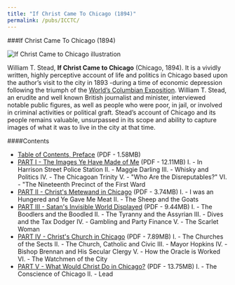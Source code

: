 ```yaml
---
title: "If Christ Came To Chicago (1894)"
permalink: /pubs/ICCTC/
---
```


###If Christ Came To Chicago (1894)

![If Christ Came to Chicago illustration](/img/pub/ICCTC/ICCTCart.jpg)	

William T. Stead, __If Christ Came to Chicago__ (Chicago, 1894). It is a vividly written, highly perceptive account of life and politics in Chicago based upon the author’s visit to the city in 1893 -during a time of economic depression following the triumph of the [World’s Columbian Exposition](). William T. Stead, an erudite and well known British journalist and minister, interviewed notable public figures, as well as people who were poor, in jail, or involved in criminal activities or political graft. Stead’s account of Chicago and its people remains valuable, unsurpassed in its scope and ability to capture images of what it was to live in the city at that time.
 	
####Contents
  * [Table of Contents, Preface](/docs_fk/homicide/ICCTC/ICCTC.TOC.pdf)
    (PDF - 1.58MB)
  * [PART I - The Images Ye Have Made of Me](/docs_fk/homicide/ICCTC/ICCTC.Part1.pdf)
    (PDF - 12.11MB)
        I. - In Harrison Street Police Station
        II. - Maggie Darling
        III. - Whisky and Politics 
        IV. - The Chicagoan Trinity
        V. - "Who Are the Disreputables?"
        VI. - "The Nineteenth Precinct of the First Ward
  * [PART II - Christ's Metewand in Chicago](/docs_fk/homicide/ICCTC/ICCTC.Part2.pdf)
    (PDF - 3.74MB)
        I. - I was an Hungered and Ye Gave Me Meat
        II. - The Sheep and the Goats
  * [PART III - Satan's Invisible World Displayed](/docs_fk/homicide/ICCTC/ICCTC.Part3.pdf)
    (PDF - 9.44MB)
        I. - The Boodlers and the Boodled
        II. - The Tyranny and the Assyrian
        III. - Dives and the Tax Dodger
        IV. - Gambling and Party Finance
        V. - The Scarlet Woman
  * [PART IV - Christ's Church in Chicago](/docs_fk/homicide/ICCTC/ICCTC.Part4.pdf)
    (PDF - 7.89MB)
        I. - The Churches of the Sects
        II. - The Church, Catholic and Civic
        III. - Mayor Hopkins
        IV. - Bishop Brennan and His Secular Clergy
        V. - How the Oracle is Worked
        VI. - The Watchmen of the City
  * [PART V - What Would Christ Do in Chicago?](/docs_fk/homicide/ICCTC/ICCTC.Part5.pdf)
    (PDF - 13.75MB)
        I. - The Conscience of Chicago
        II. - Lead